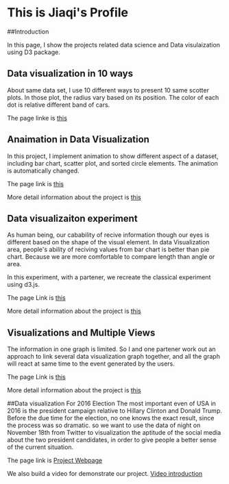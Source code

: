 # This is Jiaqi's Profile

##Introduction

In this page, I show the projects related data science and Data visulaization using D3 package. 

## Data visualization in 10 ways
About same data set, I use 10 different ways to present 10 same scotter plots. In those plot, the radius vary based on its position. The color of each dot is relative different band of cars. 

The page linke is [this](https://github.com/molianlaoda/02-DataVis-10ways)

## Anaimation in Data Visualization

In this project, I implement animation to show different aspect of a dataset, including bar chart, scatter plot, and sorted circle elements. The animation is automatically changed. 

The page link is [this](https://molianlaoda.github.io/03-Animation/)

More detail information about the project is [this](https://github.com/molianlaoda/03-Animation)

## Data visualizaiton experiment

As human being, our cabability of recive information though our eyes is different based on the shape of the visual element. In data Visualization area, people's ability of reciving values from bar chart is better than pie chart. Because we are more comfortable to compare length than angle or area. 

In this experiment, with a partener, we recreate the classical experiment using d3.js. 

The page Link is [this](https://1nfo.github.io/04-Experiment/)

More detail information about the project is [this](https://github.com/1nfo/04-Experiment)


##  Visualizations and Multiple Views
The information in one graph is limited. So I and one partener work out an approach to link several data visualization graph together, and all the graph will react at same time to the event generated by the users. 

The page Link is [this](https://molianlaoda.github.io/05-MapsAndViews/)

More detail information about the project is [this](https://github.com/molianlaoda/05-MapsAndViews)

##Data visualization For 2016 Election
The most important even of USA in 2016 is the president campaign relative to Hillary Clinton and Donald Trump. Before the due time for the election, no one knows the exact result, since the process was so dramatic. so we want to use the data of night on November 18th from Twitter to visualization the aptitude of the social media about the two president candidates, in order to give people a better sense of the current situation.

The page link is [Project Webpage](https://leonxiaoyuan.github.io/VisualFinal/)

We also build a video for demonstrate our project. [Video introduction](https://www.youtube.com/watch?v=3B4BL-HMTdo&feature=youtu.be)

